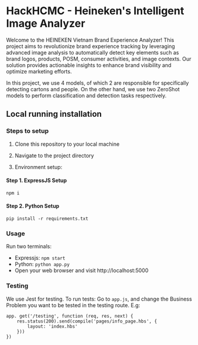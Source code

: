 # HackHCMC - Heineken's Intelligent Image Analyzer
Welcome to the HEINEKEN Vietnam Brand Experience Analyzer! This project aims to revolutionize brand experience tracking by leveraging advanced image analysis to automatically detect key elements such as brand logos, products, POSM, consumer activities, and image contexts. Our solution provides actionable insights to enhance brand visibility and optimize marketing efforts.

In this project, we use 4 models, of which 2 are responsible for specifically detecting cartons and people. On the other hand, we use two ZeroShot models to perform classification and detection tasks respectively.

## Local running installation

### Steps to setup
1. Clone this repository to your local machine

2. Navigate to the project directory

3. Environment setup:

#### Step 1. ExpressJS Setup
```npm i```
#### Step 2. Python Setup
```pip install -r requirements.txt```

### Usage
Run two terminals:
-  Expressjs: ```npm start```
-  Python: ```python app.py```
-  Open your web browser and visit http://localhost:5000

### Testing
We use Jest for testing. To run tests: Go to ```app.js```, and change the Business Problem you want to be tested in the testing route.
E.g: 
```
app. get('/testing', function (req, res, next) {
    res.status(200).send(compile('pages/info_page.hbs', {
        layout: 'index.hbs'
    }))
})
```
